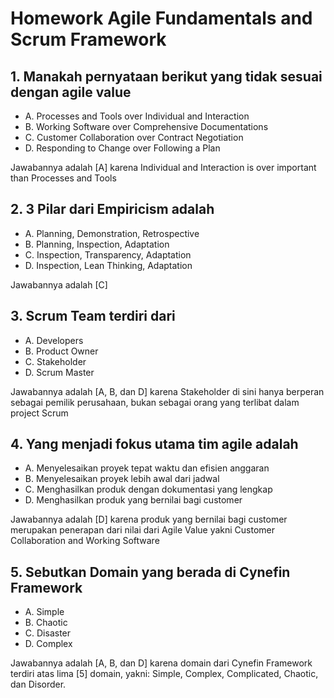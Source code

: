 # Homework Agile Fundamentals and Scrum Framework
## 1. Manakah pernyataan berikut yang tidak sesuai dengan agile value
- A. Processes and Tools over Individual and Interaction
- B. Working Software over Comprehensive Documentations
- C. Customer Collaboration over Contract Negotiation
- D. Responding to Change over Following a Plan

Jawabannya adalah [A] karena Individual and Interaction is over important than Processes and Tools

## 2. 3 Pilar dari Empiricism adalah
- A. Planning, Demonstration, Retrospective
- B. Planning, Inspection, Adaptation
- C. Inspection, Transparency, Adaptation
- D. Inspection, Lean Thinking, Adaptation

Jawabannya adalah [C]

## 3. Scrum Team terdiri dari
- A. Developers
- B. Product Owner
- C. Stakeholder
- D. Scrum Master

Jawabannya adalah [A, B, dan D] karena Stakeholder di sini hanya berperan sebagai pemilik perusahaan, bukan sebagai orang yang terlibat dalam project Scrum

## 4. Yang menjadi fokus utama tim agile adalah
- A. Menyelesaikan proyek tepat waktu dan efisien anggaran
- B. Menyelesaikan proyek lebih awal dari jadwal
- C. Menghasilkan produk dengan dokumentasi yang lengkap
- D. Menghasilkan produk yang bernilai bagi customer

Jawabannya adalah [D] karena produk yang bernilai bagi customer merupakan penerapan dari nilai dari Agile Value yakni Customer Collaboration and Working Software

## 5. Sebutkan Domain yang berada di Cynefin Framework
- A. Simple
- B. Chaotic
- C. Disaster
- D. Complex

Jawabannya adalah [A, B, dan D] karena domain dari Cynefin Framework terdiri atas lima [5] domain, yakni: Simple, Complex, Complicated, Chaotic, dan Disorder.
